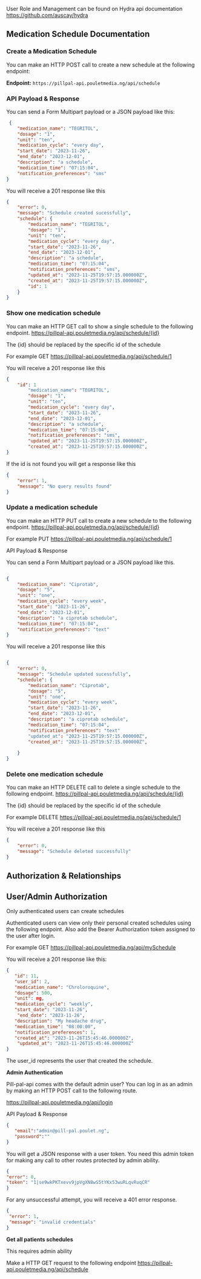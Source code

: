 User Role and Management can be found on Hydra api documentation https://github.com/auscay/hydra



## **Medication Schedule Documentation**

### **Create a Medication Schedule**

You can make an HTTP POST call to create a new schedule at the following endpoint:

**Endpoint:** `https://pillpal-api.pouletmedia.ng/api/schedule`

### **API Payload & Response**

You can send a Form Multipart payload or a JSON payload like this:

```json
 {
    "medication_name": "TEGRITOL",
    "dosage": "1",
    "unit": "ten",
    "medication_cycle": "every day",
    "start_date": "2023-11-26",
    "end_date": "2023-12-01",
    "description": "a schedule",
    "medication_time": "07:15:04",
    "notification_preferences": "sms"
}
```


You will receive a 201 response like this

```json
{
    "error": 0,
    "message": "Schedule created sucessfully",
    "schedule": {
        "medication_name": "TEGRITOL",
        "dosage": "1",
        "unit": "ten",
        "medication_cycle": "every day",
        "start_date": "2023-11-26",
        "end_date": "2023-12-01",
        "description": "a schedule",
        "medication_time": "07:15:04",
        "notification_preferences": "sms",
        "updated_at": "2023-11-25T19:57:15.000000Z",
        "created_at": "2023-11-25T19:57:15.000000Z",
        "id": 1
    }
}
```

### **Show one medication schedule**

You can make an HTTP GET call to show a single schedule to the following endpoint.
https://pillpal-api.pouletmedia.ng/api/schedule/{id}

The {id} should be replaced by the specific id of the schedule

For example GET https://pillpal-api.pouletmedia.ng/api/schedule/1

You will receive a 201 response like this

```json
{
	"id": 1
        "medication_name": "TEGRITOL",
        "dosage": "1",
        "unit": "ten",
        "medication_cycle": "every day",
        "start_date": "2023-11-26",
        "end_date": "2023-12-01",
        "description": "a schedule",
        "medication_time": "07:15:04",
        "notification_preferences": "sms",
        "updated_at": "2023-11-25T19:57:15.000000Z",
        "created_at": "2023-11-25T19:57:15.000000Z",
}
```

If the id is not found you will get a response like this

```json
{
    "error": 1,
    "message": "No query results found"
}
```

### **Update a medication schedule**

You can make an HTTP PUT call to create a new schedule to the following endpoint.
https://pillpal-api.pouletmedia.ng/api/schedule/{id}

For example PUT https://pillpal-api.pouletmedia.ng/api/schedule/1

API Payload & Response

You can send a Form Multipart payload or a JSON payload like this.

```json

{
    "medication_name": "Ciprotab",
    "dosage": "5",
    "unit": "one",
    "medication_cycle": "every week",
    "start_date": "2023-11-26",
    "end_date": "2023-12-01",
    "description": "a ciprotab schedule",
    "medication_time": "07:15:04",
    "notification_preferences": "text"
}

```
You will receive a 201 response like this

```json

{
    "error": 0,
    "message": "Schedule updated sucessfully",
    "schedule": {
        "medication_name": "Ciprotab",
        "dosage": "5",
        "unit": "one",
        "medication_cycle": "every week",
        "start_date": "2023-11-26",
        "end_date": "2023-12-01",
        "description": "a ciprotab schedule",
        "medication_time": "07:15:04",
        "notification_preferences": "text"
        "updated_at": "2023-11-25T19:57:15.000000Z",
        "created_at": "2023-11-25T19:57:15.000000Z",
        
    }
}
```

### **Delete one medication schedule**

You can make an HTTP DELETE call to delete a single schedule to the following endpoint.
https://pillpal-api.pouletmedia.ng/api/schedule/{id}

The {id} should be replaced by the specific id of the schedule

For example DELETE https://pillpal-api.pouletmedia.ng/api/schedule/1

You will receive a 201 response like this

```json
{
    "error": 0,
    "message": "Schedule deleted successfully"
}
```

## **Authorization & Relationships**

## **User/Admin Authorization**

Only authenticated users can create schedules

Authenticated users can view only their personal created schedules using the following endpoint. Also add the Bearer Authorization token assigned to the user after login.

For example GET https://pillpal-api.pouletmedia.ng/api/mySchedule

You will receive a 201 response like this:

```json
{
   "id": 11,
   "user_id": 2,
   "medication_name": "Chroloroquine",
   "dosage": 500,
   "unit": mg,
   "medication_cycle": "weekly",
   "start_date": "2023-11-26",     
    "end_date": "2023-11-26",
   "description": "My headache drug",
   "medication_time": "08:00:00",
   "notification_preferences": 1,
   "created_at": "2023-11-26T15:45:46.000000Z",
    "updated_at": "2023-11-26T15:45:46.000000Z"
}
```

The user_id represents the user that created the schedule.


**Admin Authentication**

Pill-pal-api comes with the default admin user? You can log in as an admin by making an HTTP POST call to the following route.

https://pillpal-api.pouletmedia.ng/api/login

API Payload & Response

```json
{ 
   "email":"admin@pill-pal.poulet.ng",
   "password":"" 
}
```


You will get a JSON response with a user token. You need this admin token for making any call to other routes protected by admin ability.

```json
{
"error": 0, 
"token": "1|se9wkPKTxevv9jpVgXN8wS5tYKx53wuRLqvRuqCR"
}
```

For any unsuccessful attempt, you will receive a 401 error response.

```json
{
 "error": 1,
 "message": "invalid credentials"
}
```

**Get all patients schedules**

This requires admin ability

Make a HTTP GET request to the following endpoint https://pillpal-api.pouletmedia.ng/api/schedule




